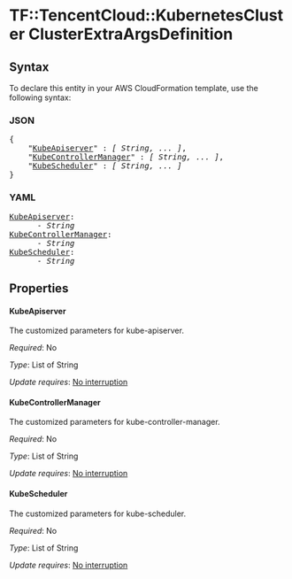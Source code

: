 # TF::TencentCloud::KubernetesCluster ClusterExtraArgsDefinition

## Syntax

To declare this entity in your AWS CloudFormation template, use the following syntax:

### JSON

<pre>
{
    "<a href="#kubeapiserver" title="KubeApiserver">KubeApiserver</a>" : <i>[ String, ... ]</i>,
    "<a href="#kubecontrollermanager" title="KubeControllerManager">KubeControllerManager</a>" : <i>[ String, ... ]</i>,
    "<a href="#kubescheduler" title="KubeScheduler">KubeScheduler</a>" : <i>[ String, ... ]</i>
}
</pre>

### YAML

<pre>
<a href="#kubeapiserver" title="KubeApiserver">KubeApiserver</a>: <i>
      - String</i>
<a href="#kubecontrollermanager" title="KubeControllerManager">KubeControllerManager</a>: <i>
      - String</i>
<a href="#kubescheduler" title="KubeScheduler">KubeScheduler</a>: <i>
      - String</i>
</pre>

## Properties

#### KubeApiserver

The customized parameters for kube-apiserver.

_Required_: No

_Type_: List of String

_Update requires_: [No interruption](https://docs.aws.amazon.com/AWSCloudFormation/latest/UserGuide/using-cfn-updating-stacks-update-behaviors.html#update-no-interrupt)

#### KubeControllerManager

The customized parameters for kube-controller-manager.

_Required_: No

_Type_: List of String

_Update requires_: [No interruption](https://docs.aws.amazon.com/AWSCloudFormation/latest/UserGuide/using-cfn-updating-stacks-update-behaviors.html#update-no-interrupt)

#### KubeScheduler

The customized parameters for kube-scheduler.

_Required_: No

_Type_: List of String

_Update requires_: [No interruption](https://docs.aws.amazon.com/AWSCloudFormation/latest/UserGuide/using-cfn-updating-stacks-update-behaviors.html#update-no-interrupt)

